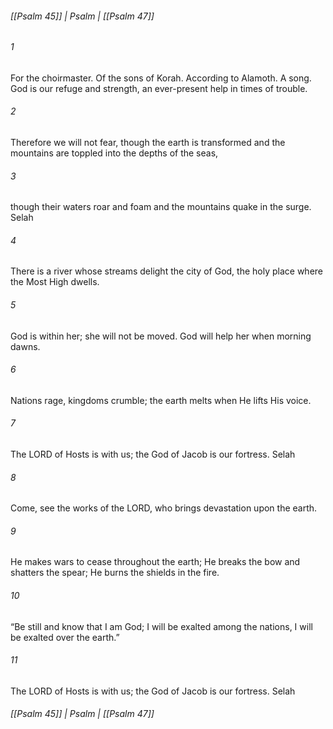 ###### [[Psalm 45]] | Psalm | [[Psalm 47]]

###### 1
For the choirmaster. Of the sons of Korah. According to Alamoth. A song. God is our refuge and strength, an ever-present help in times of trouble.
###### 2
Therefore we will not fear, though the earth is transformed and the mountains are toppled into the depths of the seas,
###### 3
though their waters roar and foam and the mountains quake in the surge. Selah
###### 4
There is a river whose streams delight the city of God, the holy place where the Most High dwells.
###### 5
God is within her; she will not be moved. God will help her when morning dawns.
###### 6
Nations rage, kingdoms crumble; the earth melts when He lifts His voice.
###### 7
The LORD of Hosts is with us; the God of Jacob is our fortress. Selah
###### 8
Come, see the works of the LORD, who brings devastation upon the earth.
###### 9
He makes wars to cease throughout the earth; He breaks the bow and shatters the spear; He burns the shields in the fire.
###### 10
“Be still and know that I am God; I will be exalted among the nations, I will be exalted over the earth.”
###### 11
The LORD of Hosts is with us; the God of Jacob is our fortress. Selah

###### [[Psalm 45]] | Psalm | [[Psalm 47]]
